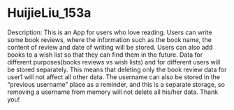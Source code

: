 # HuijieLiu_153a

Description:
This is an App for users who love reading. Users can write some book reviews, where the information such as the book name, the content of review and date of writing will be stored. Users can also add books to a wish list so that they can find them in the future. Data for different purposes(books reviews vs wish lists) and for different users will be stored separately. This means that deleting only the book review data for user1 will not affect all other data. The username can also be stored in the “previous username” place as a reminder, and this is a separate storage, so removing a username from memory will not delete all his/her data. Thank you!
